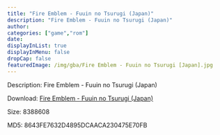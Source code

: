 ```yaml
---
title: "Fire Emblem - Fuuin no Tsurugi (Japan)"
description: "Fire Emblem - Fuuin no Tsurugi (Japan)"
author: 
categories: ["game","rom"]
date: 
displayInList: true
displayInMenu: false
dropCap: false
featuredImage: /img/gba/Fire Emblem - Fuuin no Tsurugi [Japan].jpg
---
```


Description: Fire Emblem - Fuuin no Tsurugi (Japan)

Download: <a style="text-decoration:underline;" href="https://mega.nz/#!eSBSWYKQ!xSFsyq8jmXClnyapOM2a4A48Vj8TUGyglAS-xg3lKac" target = "_blank" rel = "nofollow" > Fire Emblem - Fuuin no Tsurugi (Japan)</a>

Size: 8388608

MD5: 8643FE7632D4895DCAACA230475E70FB

